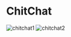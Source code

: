 # ChitChat

![chitchat1](https://user-images.githubusercontent.com/63390046/114762930-e1d25f00-9d7f-11eb-9d1a-3779530b4932.gif)
![chitchat2](https://user-images.githubusercontent.com/63390046/114763551-8a80be80-9d80-11eb-9146-c4c885361366.gif)
